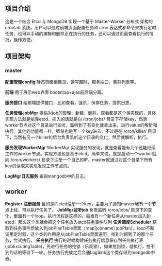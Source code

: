 ## 项目介绍
这是一个结合 Etcd 与 MongoDB 实现一个基于 Master-Worker 分布式 架构的 crontab 系统。用户可以通过前端页面配置任务和 cron 表达式和命令来执行定时任务，也可以手动的编辑和删除正在执行的任务，还可以通过页面查看执行的情况，操作方便。

## 项目架构

### master
**配置管理config** 静态页面根目录，读写超时，服务端口，集群列表等。

**前端** 用于展示web界面 bootstrap+ajax前后端分离。

**服务接口** 给前端提供接口，比如查看，强杀，保存任务，提供日志。

**任务管理JobMgr** 提供对job的管理，新建，删除，查看都是这个类实现的，具体实现方法就是依靠etcd，插入的话就是向 /cron/jobs/ 目录下存储key，然后worker节点对这个目录进行监听，监听到了有变化就拿出来，进行value的解析和执行。其他的功能都一样，强杀也是写一个key进去，不过是在 /cron/killer/ 目录下，当然有另一个killer的后台负责监听这个目录的变化，然后就解析，执行。

**服务发现WorkerMgr** WorkerMgr 实现服务的发现，就是查看能有几个还能继续工作的worker节点。实现方法也是基于etcd。简单来说，就是启动一个worker就向 /cron/workers/ 目录下注册一个自己的IP，master就通过对这个目录下所有key的读取来实现发现工作节点的。

**LogMgr日志服务** 查询mongodb中的日志。


## worker
**Register 注册服务** 目的是向etcd注册一个key，主要为了通知master我有一个节点上线，可以执行任务了。
**JobMgr监听job** 负责监听 /cron/jobs/ 目录下的变化，里面有一个loop。执行流程是这样的，每当有一个新任务从master加入到etcd，那么这个类就会把这个任务放入etcd任务事件队列
**任务调度Scheduler** 获取到任务事件后放入到jobPlanTable里面（map[jobname] jobPlan）。loop不断调用定时器，这个类的作用是从jobPlanTable里面遍历，找到时间到了的那个任务，尝试执行。
**任务执行** 执行的时候构建任务执行信息保存到任务执行表(jobExcutingTable)，先进行任务的抢锁（乐观锁），如果抢到锁，就执行，抢不到的话的等待下一轮。任务执行完成之后会通LogSink这个类存储到mongodb中去。
